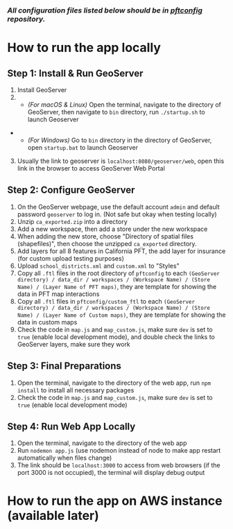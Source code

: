 ### *All configuration files listed below should be in [pftconfig](https://github.com/kaiyuanh2/pftappconfig) repository.*

# How to run the app locally

## Step 1: Install & Run GeoServer
1. Install GeoServer
2. - *(For macOS & Linux)* Open the terminal, navigate to the directory of GeoServer, then navigate to `bin` directory, run `./startup.sh` to launch Geoserver
 - - *(For Windows)* Go to `bin` directory in the directory of GeoServer, open `startup.bat` to launch Geoserver
3. Usually the link to geoserver is `localhost:8080/geoserver/web`, open this link in the browser to access GeoServer Web Portal

## Step 2: Configure GeoServer
1. On the GeoServer webpage, use the default account `admin` and default password `geoserver` to log in. (Not safe but okay when testing locally)
2. Unzip `ca_exported.zip` into a directory
3. Add a new workspace, then add a store under the new workspace
4. When adding the new store, choose "Directory of spatial files (shapefiles)", then choose the unzipped `ca_exported` directory.
5. Add layers for all 8 features in California PFT, the add layer for insurance (for custom upload testing purposes)
6. Upload `school_districts.xml` and `custom.xml` to "Styles"
7. Copy all `.ftl` files in the root directory of `pftconfig` to each `(GeoServer directory) / data_dir / workspaces / (Workspace Name) / (Store Name) / (Layer Name of PFT maps)`, they are template for showing the data in PFT map interactions
8. Copy all `.ftl` files in `pftconfig/custom_ftl` to each `(GeoServer directory) / data_dir / workspaces / (Workspace Name) / (Store Name) / (Layer Name of Custom maps)`, they are template for showing the data in custom maps
9. Check the code in `map.js` and `map_custom.js`, make sure `dev` is set to `true` (enable local development mode), and double check the links to GeoServer layers, make sure they work

## Step 3: Final Preparations
1. Open the terminal, navigate to the directory of the web app, run `npm install` to install all necessary packages
2. Check the code in `map.js` and `map_custom.js`, make sure `dev` is set to `true` (enable local development mode)

## Step 4: Run Web App Locally
1. Open the terminal, navigate to the directory of the web app
2. Run `nodemon app.js` (use nodemon instead of node to make app restart automatically when files change)
3. The link should be `localhost:3000` to access from web browsers (if the port 3000 is not occupied), the terminal will display debug output

# How to run the app on AWS instance (available later)
